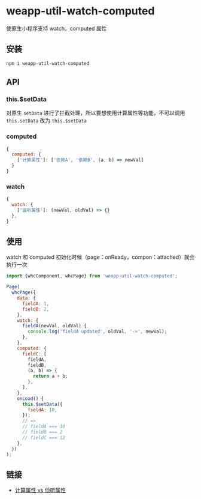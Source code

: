 # weapp-util-watch-computed

使原生小程序支持 watch，computed 属性

## 安装 

```bash
npm i weapp-util-watch-computed
```

## API

### this.$setData
对原生 `setData` 进行了拦截处理，所以要想使用计算属性等功能，不可以调用 `this.setData` 改为 `this.$setData`

### computed
```js
{
  computed: {
    ['计算属性']: ['依赖A', '依赖B', (a, b) => newVal]
  }
}
```

### watch
```js
{
  watch: {
    ['监听属性']: (newVal, oldVal) => {}
  },
}
```

## 使用

watch 和 computed 初始化时候（page：onReady，compon：attached）就会执行一次

```js
import {whcComponent, whcPage} from 'weapp-util-watch-computed';

Page(
  whcPage({
    data: {
      fieldA: 1,
      fieldB: 2,
    },
    watch: {
      fieldA(newVal, oldVal) {
        console.log('fieldA updated', oldVal, '->', newVal);
      },
    },
    computed: {
      fieldC: [
        fieldA,
        fieldB,
        (a, b) => {
          return a + b;
        },
      ],
    },
    onLoad() {
      this.$setData({
        fieldA: 10,
      });
      // =>
      // fieldA === 10
      // fieldB === 2
      // fieldC === 12
    },
  })
);
```

## 链接

* [计算属性 vs 侦听属性](https://cn.vuejs.org/v2/guide/computed.html#%E8%AE%A1%E7%AE%97%E5%B1%9E%E6%80%A7-vs-%E4%BE%A6%E5%90%AC%E5%B1%9E%E6%80%A7)
